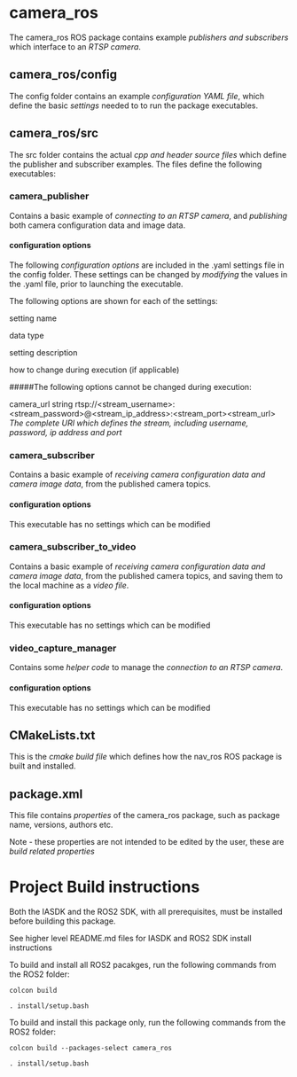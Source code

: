 # camera_ros

The camera_ros ROS package contains example *publishers and subscribers* which interface to an *RTSP camera*.

## camera_ros/config

The config folder contains an example *configuration YAML file*, which define the basic *settings* needed to to run the package executables.

## camera_ros/src

The src folder contains the actual *cpp and header source files* which define the publisher and subscriber examples. The files define the following executables:

### camera_publisher

Contains a basic example of *connecting to an RTSP camera*, and *publishing* both camera configuration data and image data.

#### configuration options

The following *configuration options* are included in the .yaml settings file in the config folder. These settings can be changed by *modifying* the values in the .yaml file, prior to launching the executable.

The following options are shown for each of the settings:

setting name

data type

setting description

how to change during execution (if applicable)

#####The following options cannot be changed during execution:

camera_url
string
rtsp://<stream_username>:<stream_password>@<stream_ip_address>:<stream_port><stream_url>
*The complete URI which defines the stream, including username, password, ip address and port*

### camera_subscriber

Contains a basic example of *receiving camera configuration data and camera image data*, from the published camera topics.

#### configuration options

This executable has no settings which can be modified

### camera_subscriber_to_video

Contains a basic example of *receiving camera configuration data and camera image data*, from the published camera topics, and saving them to the local machine as a *video file*.

#### configuration options

This executable has no settings which can be modified

### video_capture_manager

Contains some *helper code* to manage the *connection to an RTSP camera*.

#### configuration options

This executable has no settings which can be modified

## CMakeLists.txt

This is the *cmake build file* which defines how the nav_ros ROS package is built and installed.

## package.xml

This file contains *properties* of the camera_ros package, such as package name, versions, authors etc.

Note - these properties are not intended to be edited by the user, these are *build related properties*

# Project Build instructions

Both the IASDK and the ROS2 SDK, with all prerequisites, must be installed before building this package.

See higher level README.md files for IASDK and ROS2 SDK install instructions

To build and install all ROS2 pacakges, run the following commands from the ROS2 folder:

	colcon build

	. install/setup.bash

To build and install this package only, run the following commands from the ROS2 folder:

	colcon build --packages-select camera_ros

	. install/setup.bash